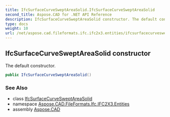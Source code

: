 ```yaml
---
title: IfcSurfaceCurveSweptAreaSolid.IfcSurfaceCurveSweptAreaSolid
second_title: Aspose.CAD for .NET API Reference
description: IfcSurfaceCurveSweptAreaSolid constructor. The default constructor
type: docs
weight: 10
url: /net/aspose.cad.fileformats.ifc.ifc2x3.entities/ifcsurfacecurvesweptareasolid/ifcsurfacecurvesweptareasolid/
---
```

## IfcSurfaceCurveSweptAreaSolid constructor

The default constructor.

```csharp
public IfcSurfaceCurveSweptAreaSolid()
```

### See Also

* class [IfcSurfaceCurveSweptAreaSolid](../)
* namespace [Aspose.CAD.FileFormats.Ifc.IFC2X3.Entities](../../ifcsurfacecurvesweptareasolid/)
* assembly [Aspose.CAD](../../../)


